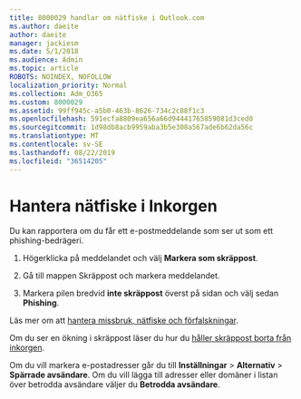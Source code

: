 ```yaml
---
title: 8000029 handlar om nätfiske i Outlook.com
ms.author: daeite
author: daeite
manager: jackiesm
ms.date: 5/1/2018
ms.audience: Admin
ms.topic: article
ROBOTS: NOINDEX, NOFOLLOW
localization_priority: Normal
ms.collection: Adm_O365
ms.custom: 8000029
ms.assetid: 99ff945c-a5b0-463b-8626-734c2c88f1c3
ms.openlocfilehash: 591ecfa8809ea656a66d94441765859081d3ced0
ms.sourcegitcommit: 1d98db8acb9959aba3b5e308a567ade6b62da56c
ms.translationtype: MT
ms.contentlocale: sv-SE
ms.lasthandoff: 08/22/2019
ms.locfileid: "36514205"
---
```

# <a name="deal-with-phishing-scams-in-your-inbox"></a>Hantera nätfiske i Inkorgen

Du kan rapportera om du får ett e-postmeddelande som ser ut som ett phishing-bedrägeri.
  
1. Högerklicka på meddelandet och välj **Markera som skräppost**. 
    
2. Gå till mappen Skräppost och markera meddelandet.
    
3. Markera pilen bredvid **inte skräppost** överst på sidan och välj sedan **Phishing**. 
    
Läs mer om att [hantera missbruk, nätfiske och förfalskningar](https://go.microsoft.com/fwlink/p/?linkid=873139).
  
Om du ser en ökning i skräppost läser du hur du [håller skräppost borta från inkorgen](https://go.microsoft.com/fwlink/p/?linkid=873140).
  
Om du vill markera e-postadresser går du till **Inställningar** \> **Alternativ** \> **Spärrade avsändare**. Om du vill lägga till adresser eller domäner i listan över betrodda avsändare väljer du **Betrodda avsändare**. 
  

